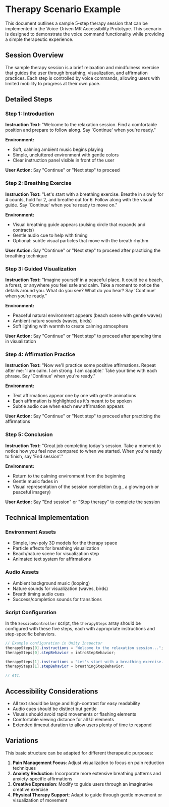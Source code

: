 # Therapy Scenario Example

This document outlines a sample 5-step therapy session that can be implemented in the Voice-Driven MR Accessibility Prototype. This scenario is designed to demonstrate the voice command functionality while providing a simple therapeutic experience.

## Session Overview

The sample therapy session is a brief relaxation and mindfulness exercise that guides the user through breathing, visualization, and affirmation practices. Each step is controlled by voice commands, allowing users with limited mobility to progress at their own pace.

## Detailed Steps

### Step 1: Introduction

**Instruction Text:**
"Welcome to the relaxation session. Find a comfortable position and prepare to follow along. Say 'Continue' when you're ready."

**Environment:**
- Soft, calming ambient music begins playing
- Simple, uncluttered environment with gentle colors
- Clear instruction panel visible in front of the user

**User Action:**
Say "Continue" or "Next step" to proceed

### Step 2: Breathing Exercise

**Instruction Text:**
"Let's start with a breathing exercise. Breathe in slowly for 4 counts, hold for 2, and breathe out for 6. Follow along with the visual guide. Say 'Continue' when you're ready to move on."

**Environment:**
- Visual breathing guide appears (pulsing circle that expands and contracts)
- Gentle audio cue to help with timing
- Optional: subtle visual particles that move with the breath rhythm

**User Action:**
Say "Continue" or "Next step" to proceed after practicing the breathing technique

### Step 3: Guided Visualization

**Instruction Text:**
"Imagine yourself in a peaceful place. It could be a beach, a forest, or anywhere you feel safe and calm. Take a moment to notice the details around you. What do you see? What do you hear? Say 'Continue' when you're ready."

**Environment:**
- Peaceful natural environment appears (beach scene with gentle waves)
- Ambient nature sounds (waves, birds)
- Soft lighting with warmth to create calming atmosphere

**User Action:**
Say "Continue" or "Next step" to proceed after spending time in visualization

### Step 4: Affirmation Practice

**Instruction Text:**
"Now we'll practice some positive affirmations. Repeat after me: 'I am calm. I am strong. I am capable.' Take your time with each phrase. Say 'Continue' when you're ready."

**Environment:**
- Text affirmations appear one by one with gentle animations
- Each affirmation is highlighted as it's meant to be spoken
- Subtle audio cue when each new affirmation appears

**User Action:**
Say "Continue" or "Next step" to proceed after practicing the affirmations

### Step 5: Conclusion

**Instruction Text:**
"Great job completing today's session. Take a moment to notice how you feel now compared to when we started. When you're ready to finish, say 'End session'."

**Environment:**
- Return to the calming environment from the beginning
- Gentle music fades in
- Visual representation of the session completion (e.g., a glowing orb or peaceful imagery)

**User Action:**
Say "End session" or "Stop therapy" to complete the session

## Technical Implementation

### Environment Assets
- Simple, low-poly 3D models for the therapy space
- Particle effects for breathing visualization
- Beach/nature scene for visualization step
- Animated text system for affirmations

### Audio Assets
- Ambient background music (looping)
- Nature sounds for visualization (waves, birds)
- Breath timing audio cues
- Success/completion sounds for transitions

### Script Configuration

In the `SessionController` script, the `therapySteps` array should be configured with these five steps, each with appropriate instructions and step-specific behaviors.

```csharp
// Example configuration in Unity Inspector
therapySteps[0].instructions = "Welcome to the relaxation session...";
therapySteps[0].stepBehavior = introStepBehavior;

therapySteps[1].instructions = "Let's start with a breathing exercise...";
therapySteps[1].stepBehavior = breathingStepBehavior;

// etc.
```

## Accessibility Considerations

- All text should be large and high-contrast for easy readability
- Audio cues should be distinct but gentle
- Visuals should avoid rapid movements or flashing elements
- Comfortable viewing distance for all UI elements
- Extended timeout duration to allow users plenty of time to respond

## Variations

This basic structure can be adapted for different therapeutic purposes:

1. **Pain Management Focus**: Adjust visualization to focus on pain reduction techniques
2. **Anxiety Reduction**: Incorporate more extensive breathing patterns and anxiety-specific affirmations
3. **Creative Expression**: Modify to guide users through an imaginative creative exercise
4. **Physical Therapy Support**: Adapt to guide through gentle movement or visualization of movement